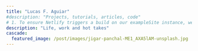 ```yaml
---
title: "Lucas F. Aguiar"
#description: "Projects, tutorials, articles, code"
# 1. To ensure Netlify triggers a build on our exampleSite instance, we need to change a file in the exampleSite directory.
description: "Life, work and hot takes"
cascade:
  featured_image: /post/images/jigar-panchal-ME1_AXA5lAM-unsplash.jpg
---
```


